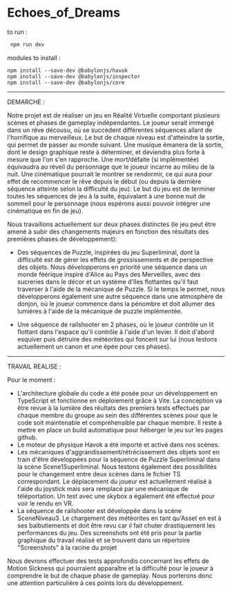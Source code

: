 # Echoes_of_Dreams

to run :
```bash
 npm run dev
```

modules to install :
```
npm install --save-dev @babylonjs/havok
npm install --save-dev @babylonjs/inspector
npm install --save-dev @babylonjs/core 
``` 

-----------------------------------------

DEMARCHE :

Notre projet est de réaliser un jeu en Réalité Virtuelle comportant plusieurs scènes et phases de gameplay indépendantes. Le joueur serait immergé dans un rêve décousu, où se succèdent différentes séquences allant de l'horrifique au merveilleux. Le but de chaque niveau est d'atteindre la sortie, qui permet de passer au monde suivant. Une musique émanera de la sortie, dont le design graphique reste à déterminer, et deviendra plus forte à mesure que l'on s'en rapproche.
Une mort/défaite (si implémentée) équivaudra au réveil du personnage que le joueur incarne au milieu de la nuit. Une cinématique pourrait le montrer se rendormir, ce qui aura pour effet de recommencer le rêve depuis le début (ou depuis la dernière séquence atteinte selon la difficulté du jeu).
Le but du jeu est de terminer toutes les séquences de jeu à la suite, équivalant à une bonne nuit de sommeil pour le personnage (nous espérons aussi pouvoir intégrer une cinématique en fin de jeu).

Nous travaillons actuellement sur deux phases distinctes (le jeu peut être amené à subir des changements majeurs en fonction des résultats des premières phases de développement): 
- Des séquences de Puzzle, inspirées du jeu Superliminal, dont la difficulté est de gérer les effets de grossissements et de perspective des objets. 
Nous développerons en priorité une séquence dans un monde féérique inspiré d'Alice au Pays des Merveilles, avec des sucreries dans le décor et un système d'îles flottantes qu'il faut traverser à l'aide de la mécanique de Puzzle. 
Si le temps le permet, nous développerons également une autre séquence dans une atmosphère de donjon, où le joueur commence dans la pénombre et doit allumer des lumières à l'aide de la mécanique de puzzle implémentée.

- Une séquence de railshooter en 2 phases, où le joueur contrôle un lit flottant dans l'espace qu'il contrôle à l'aide d'un levier. Il doit d'abord esquiver puis détruire des météorites qui foncent sur lui (nous testons actuellement un canon et une épée pour ces phases).


-----------------------------------------

TRAVAIL REALISE :

Pour le moment : 
- L'architecture globale du code a été posée pour un développement en TypeScript et fonctionne en déploiement grâce à Vite. La conception va être revue à la lumière des réultats des premiers tests effectués par chaque membre du groupe au sein des différentes scènes pour que le code soit maintenable et compréhensible par chaque membre. Il reste à mettre en place un build automatique pour héberger le jeu sur les pages github.
- Le moteur de physique Havok a été importé et activé dans nos scènes.
- Les mécaniques d'aggrandissement/rétrécissement des objets sont en train d'être développées pour la séquence de Puzzle Superliminal dans la scène Scene1Superliminal. Nous testons également des possibilités pour le changement entre deux scènes dans le fichier TS correspondant. Le déplacement du joueur est actuellement réalisé à l'aide du joystick mais sera remplacé par une mécanique de téléportation. Un test avec une skybox a également été effectué pour voir le rendu en VR.
- La séquence de railshooter est développée dans la scène SceneNiveau3. Le chargement des météorites en tant qu'Asset en est à ses balbutiements et doit être revu car il fait chuter drastiquement les performances du jeu. Des screenshots ont été pris pour la partie graphique du travail réalisé et se trouvent dans un répertoire "Screenshots" à la racine du projet

Nous devrons effectuer des tests approfondis concernant les effets de Motion Sickness qui pourraient apparaître et la difficulté pour le joueur à comprendre le but de chaque phase de gameplay. Nous porterons donc une attention particulière à ces points lors du développement.
